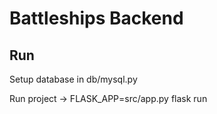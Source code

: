 # Battleships Backend

## Run

Setup database in db/mysql.py

Run project -> FLASK_APP=src/app.py flask run